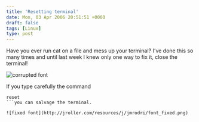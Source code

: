```yaml
---
title: 'Resetting terminal'
date: Mon, 03 Apr 2006 20:51:51 +0000
draft: false
tags: [Linux]
type: post
---
```


Have you ever run cat on a file and mess up your terminal? I've done this so many times and until last week I knew only one way to fix it, close the terminal!

![corrupted font](http://jroller.com/resources/j/jmrodri/font.png)

If you type carefully the command

```
reset
```you can salvage the terminal.

![fixed font](http://jroller.com/resources/j/jmrodri/font_fixed.png)